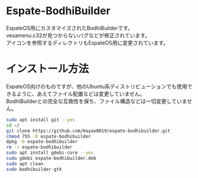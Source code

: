 # Espate-BodhiBuilder

EspateOS用にカスタマイズされたBodhiBuilderです。  
vesamenu.c32が見つからないバグなどが修正されています。  
アイコンを参照するディレクトリもEspateOS用に変更されています。  

# インストール方法

EspateOS向けのものですが、他のUbuntu系ディストリビューションでも使用できるように、あえてファイル配置などは変更していません。  
BodhiBuilderとの完全な互換性を保ち、ファイル構造などは一切変更していません。　

```bash
sudo apt install git --yes
cd ~/
git clone https://github.com/Hayao0819/espate-bodhibuilder.git
chmod 755 -R espate-bodhibuilder
dpkg -b espate-bodhibuilder
rm -r espate-bodhibuilder
sudo apt install gdebi-core --yes
sudo gdebi espate-bodhibuilder.deb
sudo apt clean
sudo bodhibuilder-gtk
```
